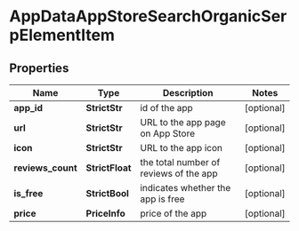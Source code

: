 # AppDataAppStoreSearchOrganicSerpElementItem


## Properties

| Name | Type | Description | Notes |
|------------ | ------------- | ------------- | -------------|
**app_id** | **StrictStr** | id of the app |[optional]|
**url** | **StrictStr** | URL to the app page on App Store |[optional]|
**icon** | **StrictStr** | URL to the app icon |[optional]|
**reviews_count** | **StrictFloat** | the total number of reviews of the app |[optional]|
**is_free** | **StrictBool** | indicates whether the app is free |[optional]|
**price** | **PriceInfo** | price of the app |[optional]|